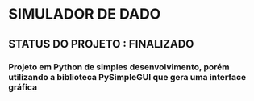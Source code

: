 # SIMULADOR DE DADO
## STATUS DO PROJETO : FINALIZADO
### Projeto em Python de simples desenvolvimento, porém utilizando a biblioteca PySimpleGUI que gera uma interface gráfica
